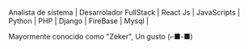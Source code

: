 Analista de sistema | Desarrolador FullStack | React Js | JavaScripts | Python | PHP | Django | FireBase | Mysql |

Mayormente conocido como "Zeker", Un gusto (⌐■-■)
